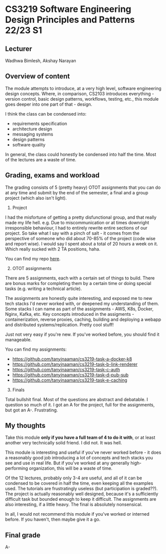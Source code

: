# CS3219 Software Engineering Design Principles and Patterns 22/23 S1

## Lecturer

Wadhwa Bimlesh, Akshay Narayan

## Overview of content

The module attempts to introduce, at a very high level, software engineering design concepts. Where, in comparison, CS2103 introduces everything - version control, basic design patterns, workflows, testing, etc., this module goes deeper into one part of that - design.

I think the class can be condensed into:

- requirements specification
- architecture design
- messaging systems
- design patterns
- software quality

In general, the class could honestly be condensed into half the time. Most of the lectures are a waste of time.

## Grading, exams and workload

The grading consists of 5 (pretty heavy) OTOT assignments that you can do at any time and submit by the end of the semester, a final and a group project (which also isn't light).

1. Project

I had the misfortune of getting a pretty disfunctional group, and that really made my life hell. e.g. Due to miscommunication or at times downright irresponsible behaviour, I had to entirely rewrite entire sections of our project. So take what I say with a pinch of salt - it comes from the perspective of someone who did about 70-85% of the project (code wise and report wise). I would say I spent about a total of 20 hours a week on it. Which really sucked with 2 TA positions, haha.

You can find my repo [here](https://github.com/CS3219-AY2223S1/cs3219-project-ay2223s1-g47).

2. OTOT assignments

There are 5 assignments, each with a certain set of things to build. There are bonus marks for completing them by a certain time or doing special tasks (e.g. writing a technical article).

The assignments are honestly quite interesting, and exposed me to new tech stacks I'd never worked with, or deepened my understanding of them. Some stacks I can name as part of the assignments - AWS, K8s, Docker, Nginx, Kafka, etc. Key concepts introduced in the assigments - containerization, reverse proxies, caching, building and deploying a webapp and distributed systems/replication. Pretty cool stuff!

Just not very easy if you're new. If you've worked before, you should find it manageable.

You can find my assignments:

- https://github.com/tanyjnaaman/cs3219-task-a-docker-k8
- https://github.com/tanyjnaaman/cs3219-task-b-link-renderer
- https://github.com/tanyjnaaman/cs3219-task-c-auth
- https://github.com/tanyjnaaman/cs3219-task-d-pub-sub
- https://github.com/tanyjnaaman/cs3219-task-e-caching

3. Finals

Total bullshit final. Most of the questions are abstract and debatable. I question so much of it. I got an A for the project, full for the assignments, but got an A-. Frustrating.

## My thoughts

Take this module **only if you have a full team of 4 to do it with**, or at least another very technically solid friend. I did not. It was hell.

This module is interesting and useful if you've never worked before - it does a reasonably good job introducing a lot of concepts and tech stacks you see and use in real life. But if you've worked at any generally high-performing organization, this will be a waste of time.

Of the 12 lectures, probably only 3-4 are useful, and all of it can be condensed to be covered in half the time, even keeping all the examples used. The tutorials are frustratingly useless (but participation is graded??). The project is actually reasonably well designed, because it's a sufficiently difficult task but bounded enough to keep it difficult. The assignments are also interesting, if a little heavy. The final is absolutely nonsensical.

In all, I would not recommend this module if you've worked or interned before. If you haven't, then maybe give it a go.

## Final grade

A-
